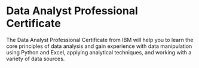 # Data Analyst Professional Certificate
The Data Analyst Professional Certificate from IBM will help you to learn the core principles of data analysis and gain experience with data manipulation using Python and Excel, applying analytical techniques, and working with a variety of data sources.
